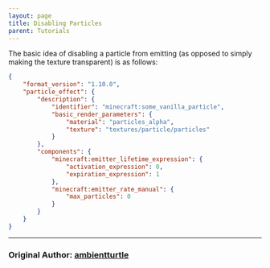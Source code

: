 ```yaml
---
layout: page
title: Disabling Particles 
parent: Tutorials
---
```


The basic idea of disabling a particle from emitting (as opposed to simply making the texture transparent) is as follows:

```json
{
    "format_version": "1.10.0",
    "particle_effect": {
        "description": {
            "identifier": "minecraft:some_vanilla_particle",
            "basic_render_parameters": {
                "material": "particles_alpha",
                "texture": "textures/particle/particles"
            }
        },
        "components": {
            "minecraft:emitter_lifetime_expression": {
                "activation_expression": 0,
                "expiration_expression": 1
            },
            "minecraft:emitter_rate_manual": {
                "max_particles": 0
            }
        }
    }
}
```

---
### **Original Author:** [ambientturtle](ambient#2309)